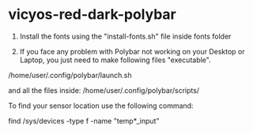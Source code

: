 # vicyos-red-dark-polybar

1) Install the fonts using the "install-fonts.sh" file inside fonts folder

2) If you face any problem with Polybar not working on your Desktop or Laptop, you just need to
make following files "executable".

/home/user/.config/polybar/launch.sh

and all the files inside:
/home/user/.config/polybar/scripts/

To find your sensor location use the following command:

find /sys/devices -type f -name "temp*_input"





